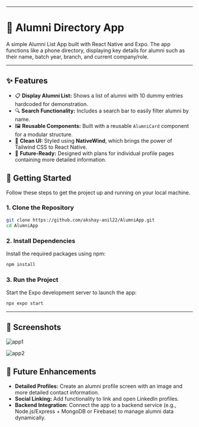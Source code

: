 

-----

# 📖 Alumni Directory App

A simple Alumni List App built with React Native and Expo. The app functions like a phone directory, displaying key details for alumni such as their name, batch year, branch, and current company/role.

-----

## ✨ Features

  - 📋 **Display Alumni List:** Shows a list of alumni with 10 dummy entries hardcoded for demonstration.
  - 🔍 **Search Functionality:** Includes a search bar to easily filter alumni by name.
  - 🖼️ **Reusable Components:** Built with a reusable `AlumniCard` component for a modular structure.
  - 🎨 **Clean UI:** Styled using **NativeWind**, which brings the power of Tailwind CSS to React Native.
  - 📱 **Future-Ready:** Designed with plans for individual profile pages containing more detailed information.

## 🚀 Getting Started

Follow these steps to get the project up and running on your local machine.

### 1\. Clone the Repository

```bash
git clone https://github.com/akshay-anil22/AlumniApp.git
cd AlumniApp
```

### 2\. Install Dependencies

Install the required packages using npm:

```bash
npm install
```

### 3\. Run the Project

Start the Expo development server to launch the app:

```bash
npx expo start
```

-----

## 📌 Screenshots

![app1](https://github.com/user-attachments/assets/e660a51e-ab44-4435-97f2-9ee6697ebb72)

![app2](https://github.com/user-attachments/assets/e3cfc7cb-72be-493c-b822-dd59bd061e29)

## 🔮 Future Enhancements

  - **Detailed Profiles:** Create an alumni profile screen with an image and more detailed contact information.
  - **Social Linking:** Add functionality to link and open LinkedIn profiles.
  - **Backend Integration:** Connect the app to a backend service (e.g., Node.js/Express + MongoDB or Firebase) to manage alumni data dynamically.
